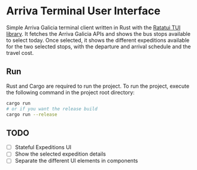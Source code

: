 # Arriva Terminal User Interface
Simple Arriva Galicia terminal client written in Rust with the [Ratatui TUI library](https://ratatui.rs/). It fetches the Arriva Galicia APIs and shows the bus stops available to select today. Once selected, it shows the different expeditions available for the two selected stops, with the departure and arrival schedule and the travel cost.

## Run
Rust and Cargo are required to run the project. To run the project, execute the following command in the project root directory:

```bash
cargo run
# or if you want the release build
cargo run --release
```

## TODO
- [ ] Stateful Expeditions UI
- [ ] Show the selected expedition details
- [ ] Separate the different UI elements in components